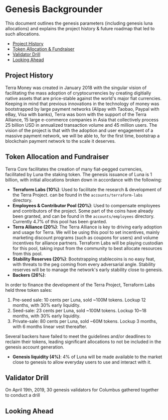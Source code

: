 # Genesis Backgrounder

This document outlines the genesis parameters (including genesis luna allocations) and explains the project history & future roadmap that led to such allocations. 

- [Project History](#Project-History)
- [Token Allocation & Fundraiser](#Token-Allocation-and-Fundraiser)
- [Validator Drill](#Validator-Drill)
- [Looking Ahead](#Looking-Ahead)


## Project History

Terra Money was created in January 2018 with the singular vision of facilitating the mass adoption of cryptocurrencies by creating digitially native assets that are price-stable against the world's major fiat currencies. Keeping in mind that previous innovations in the technology of money was bootstrapped by large payment networks (Alipay with Taobao, Paypal with eBay, Visa with banks), Terra was born with the support of the Terra Alliance, 15 large e-commerce companies in Asia that collectively process 25 billion USD in annualized transaction volume and 45 million users. The vision of the project is that with the adoption and user engagement of a massive payment network, we will be able to, for the first time, bootstrap a blockchain payment network to the scale it deserves. 
 

##  Token Allocation and Fundraiser

Terra Core facilitates the creation of many fiat-pegged currencies, facilitated by Luna the staking token. The genesis issuance of Luna is 1 billion, with initial allocations broken down in accordance with the following:  

- **Terraform Labs (10%)**: Used to facilitate the research & development of the Terra Project. can be found in the `accounts/terraform-labs` directory. 
- **Employees & Contributor Pool (20%)**: Used to compensate employees and contributors of the project. Some part of the coins have already been granted, and can be found in the `accounts/employees` directory. Currently 4.7% of this pool has been granted. 
- **Terra Alliance (20%)**: The Terra Alliance is key to driving early adoption and usage for Terra. We will be using this pool to set incentives, mainly marketing discount programs (such as coupons for users) and volume incentives for alliance partners. Terraform Labs will be playing custodian for this pool, taking input from the community to best allocate resources from this pool. 
- **Stability Reserves (20%)**: Bootstrapping stablecoins is no easy feat, with threats to the peg coming from every adversarial angle. Stability reserves will be to manage the network's early stability close to genesis. 
- **Backers (26%)**:

In order to finance the development of the Terra Project, Terraform Labs held three token sales: 

1. Pre-seed sale: 10 cents per Luna, sold ~100M tokens. Lockup 12 months, with 30% early liquidity. 
2. Seed-sale: 23 cents per Luna, sold ~100M tokens. Lockup 10~18 months, with 30% early liquidity. 
3. Private-sale: 80 cents per Luna, sold ~60M tokens. Lockup 3 months, with 6 months linear vest thereafter. 

Several backers have failed to meet the guidelines and/or deadlines to reclaim their tokens, leading significant allocations to not be included in the genesis account generation. 

- **Genesis liquidity (4%)**: 4% of Luna will be made available to the market close to genesis to allow everyday users to use and interact with it. 


## Validator Drill

On April 19th, 2019, 30 genesis validators for Columbus gathered together to conduct a drill 


## Looking Ahead

